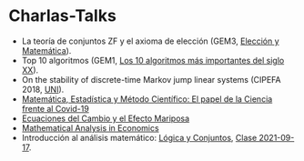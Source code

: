 # Charlas-Talks

- La teoría de conjuntos ZF y el axioma de elección (GEM3, [Elección y Matemática](https://www.facebook.com/notes/347312730052307/)).
- Top 10 algoritmos (GEM1, [Los 10 algoritmos más importantes del siglo XX](https://www.facebook.com/notes/2661583500773852/)).
- On the stability of discrete-time Markov jump linear systems (CIPEFA 2018, [UNI](https://fieecs.uni.edu.pe/cipefa2018/)).
- [Matemática, Estadística y Método Científico: El papel de la Ciencia frente al Covid-19](https://www.facebook.com/integracioneconomicaUNFV/videos/900904473761701/)
- [Ecuaciones del Cambio y el Efecto Mariposa](https://www.facebook.com/watch/live/?v=295653968451863)
- [Mathematical Analysis in Economics](https://www.facebook.com/watch/live/?v=410827906868008)
- Introducción al análisis matemático: [Lógica y Conjuntos](https://www.facebook.com/grupocentec/videos/368459018093318), [Clase 2021-09-17]().
